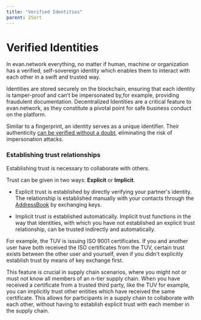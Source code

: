 ```yaml
---
title: "Verified Identities"
parent: 2Sort
---
```

# Verified Identities

In evan.network everything, no matter if human, machine or organization has a verified, self-sovereign identity which enables them to interact with each other in a swift and trusted way.

Identities are stored securely on the blockchain, ensuring that each identity is tamper-proof and can’t be impersonated by,for example, providing fraudulent documentation. Decentralized Identities are a critical feature to evan.network, as they constitute a pivotal point for safe business conduct on the platform.

Similar to a fingerprint, an identity serves as a unique identifier.
Their authenticity [can be verified without a doubt](/dev/identity-claims), eliminating the risk of impersonation attacks.

### Establishing trust relationships

Establishing trust is necessary to collaborate with others.

Trust can be given in two ways: **Explicit** or **Implicit**.

* Explicit trust is established by directly verifying your partner's identity. The relationship is established manually with your contacts through the [AddressBook](/doc/contacts) by exchanging keys.

* Implicit trust is established automatically.
Implicit trust functions in the way that identities, with which you have not established an explicit trust relationship, can be trusted indirectly and automatically.

For example, the TUV is issuing ISO 9001 certificates. If you and another user have both received the ISO certificates from the TUV, certain trust exists between the other user and yourself, even if you didn't explicitly establish trust by means of key exchange first.

This feature is crucial in supply chain scenarios, where you might not or must not know all members of an n-tier supply chain.
When you have received a certificate from a trusted third party, like the TUV for example, you can implicitly trust other entities which have received the same certificate.
This allows for participants in a supply chain to collaborate with each other, without having to establish explicit trust with each member in the supply chain.

